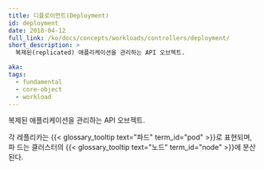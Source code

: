 ```yaml
---
title: 디플로이먼트(Deployment)
id: deployment
date: 2018-04-12
full_link: /ko/docs/concepts/workloads/controllers/deployment/
short_description: >
  복제된(replicated) 애플리케이션을 관리하는 API 오브젝트.

aka:
tags:
  - fundamental
  - core-object
  - workload
---
```


복제된 애플리케이션을 관리하는 API 오브젝트.

<!--more-->

각 레플리카는 {{< glossary_tooltip text="파드" term_id="pod" >}}로 표현되며, 파
드는 클러스터의 {{< glossary_tooltip text="노드" term_id="node" >}}에 분산된다.
